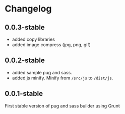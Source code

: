 # Changelog

## 0.0.3-stable
- added copy libraries
- added image compress (jpg, png, gif)

## 0.0.2-stable
- added sample pug and sass.
- added js minify. Minify from `/src/js` to `/dist/js`.

## 0.0.1-stable
First stable version of pug and sass builder using Grunt
